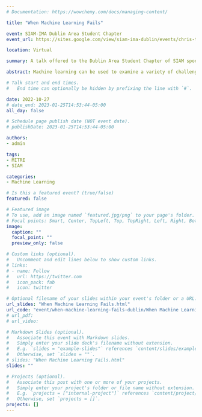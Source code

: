 ```yaml
---
# Documentation: https://wowchemy.com/docs/managing-content/

title: "When Machine Learning Fails"

event: SIAM-IMA Dublin Area Student Chapter
event_url: https://sites.google.com/view/siam-ima-dublin/events/chris-teixeira?authuser=0&pli=1

location: Virtual

summary: A talk offered to the Dublin Area Student Chapter of SIAM sponsored by the SIAM Visiting Lecturer series.

abstract: Machine learning can be used to examine a variety of challenges. However, this brings in a number of risks that can sometimes be overlooked leading towards a disastrous effect. We’ll discuss those risks and what you, as data scientists, can do to help mitigate them.

# Talk start and end times.
#   End time can optionally be hidden by prefixing the line with `#`.

date: 2022-10-27
# date_end: 2023-01-25T14:53:44-05:00
all_day: false

# Schedule page publish date (NOT event date).
# publishDate: 2023-01-25T14:53:44-05:00

authors: 
- admin

tags: 
- MITRE
- SIAM

categories:
- Machine Learning

# Is this a featured event? (true/false)
featured: false

# Featured image
# To use, add an image named `featured.jpg/png` to your page's folder. 
# Focal points: Smart, Center, TopLeft, Top, TopRight, Left, Right, BottomLeft, Bottom, BottomRight.
image:
  caption: ""
  focal_point: ""
  preview_only: false

# Custom links (optional).
#   Uncomment and edit lines below to show custom links.
# links:
# - name: Follow
#   url: https://twitter.com
#   icon_pack: fab
#   icon: twitter

# Optional filename of your slides within your event's folder or a URL.
url_slides: "When Machine Learning Fails.html"
url_code: "event/when-machine-learning-fails-dublin/When Machine Learning Fails.qmd"
# url_pdf:
# url_video:

# Markdown Slides (optional).
#   Associate this event with Markdown slides.
#   Simply enter your slide deck's filename without extension.
#   E.g. `slides = "example-slides"` references `content/slides/example-slides.md`.
#   Otherwise, set `slides = ""`.
# slides: "When Machine Learning Fails.html"
slides: ""

# Projects (optional).
#   Associate this post with one or more of your projects.
#   Simply enter your project's folder or file name without extension.
#   E.g. `projects = ["internal-project"]` references `content/project/deep-learning/index.md`.
#   Otherwise, set `projects = []`.
projects: []
---
```

